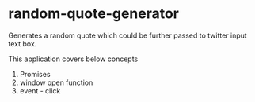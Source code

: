 # random-quote-generator
Generates a random quote which could be further passed to twitter input text box.

This application covers below concepts 
1. Promises
2. window open function 
3. event - click

